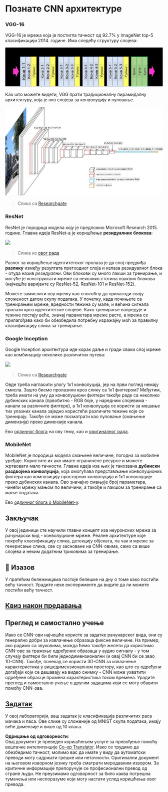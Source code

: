 <!--
CO_OP_TRANSLATOR_METADATA:
{
  "original_hash": "2f7b97b375358cb51a1e098df306bf73",
  "translation_date": "2025-08-25T22:56:14+00:00",
  "source_file": "lessons/4-ComputerVision/07-ConvNets/CNN_Architectures.md",
  "language_code": "sr"
}
-->
# Познате CNN архитектуре

### VGG-16

VGG-16 је мрежа која је постигла тачност од 92.7% у ImageNet top-5 класификацији 2014. године. Има следећу структуру слојева:

![ImageNet слојеви](../../../../../translated_images/vgg-16-arch1.d901a5583b3a51baeaab3e768567d921e5d54befa46e1e642616c5458c934028.sr.jpg)

Као што можете видети, VGG прати традиционалну пирамидалну архитектуру, која је низ слојева за конволуцију и пуловање.

![ImageNet пирамида](../../../../../translated_images/vgg-16-arch.64ff2137f50dd49fdaa786e3f3a975b3f22615efd13efb19c5d22f12e01451a1.sr.jpg)

> Слика са [Researchgate](https://www.researchgate.net/figure/Vgg16-model-structure-To-get-the-VGG-NIN-model-we-replace-the-2-nd-4-th-6-th-7-th_fig2_335194493)

### ResNet

ResNet је породица модела коју је предложио Microsoft Research 2015. године. Главна идеја ResNet-а је коришћење **резидуалних блокова**:

<img src="images/resnet-block.png" width="300"/>

> Слика из [овог рада](https://arxiv.org/pdf/1512.03385.pdf)

Разлог за коришћење идентитетског пролаза је да слој предвиђа **разлику** између резултата претходног слоја и излаза резидуалног блока - отуда назив *резидуални*. Ови блокови су много лакши за тренирање, и могуће је конструисати мреже са неколико стотина оваквих блокова (најчешће варијанте су ResNet-52, ResNet-101 и ResNet-152).

Можете замислити ову мрежу као способну да прилагоди своју сложеност датом скупу података. У почетку, када почињете са тренирањем мреже, вредности тежина су мале, и већина сигнала пролази кроз идентитетске слојеве. Како тренирање напредује и тежине постају веће, значај параметара мреже расте, а мрежа се прилагођава како би обезбедила потребну изражајну моћ за правилну класификацију слика за тренирање.

### Google Inception

Google Inception архитектура иде корак даље и гради сваки слој мреже као комбинацију неколико различитих путева:

<img src="images/inception.png" width="400"/>

> Слика са [Researchgate](https://www.researchgate.net/figure/Inception-module-with-dimension-reductions-left-and-schema-for-Inception-ResNet-v1_fig2_355547454)

Овде треба нагласити улогу 1x1 конволуција, јер на први поглед немају смисла. Зашто бисмо пролазили кроз слику са 1x1 филтером? Међутим, треба имати на уму да конволуциони филтери такође раде са неколико дубинских канала (првобитно - RGB боје, у наредним слојевима - канали за различите филтере), а 1x1 конволуција се користи за мешање тих улазних канала заједно користећи различите тежине које се тренирају. Такође се може посматрати као пуловање (смањење димензија) преко димензије канала.

Ево [одличног блога](https://medium.com/analytics-vidhya/talented-mr-1x1-comprehensive-look-at-1x1-convolution-in-deep-learning-f6b355825578) на ову тему, као и [оригиналног рада](https://arxiv.org/pdf/1312.4400.pdf).

### MobileNet

MobileNet је породица модела смањене величине, погодна за мобилне уређаје. Користите их ако имате ограничене ресурсе и можете жртвовати мало тачности. Главна идеја иза њих је такозвана **дубински раздвојена конволуција**, која омогућава представљање конволуционих филтера као композицију просторних конволуција и 1x1 конволуције преко дубинских канала. Ово значајно смањује број параметара, чинећи мрежу мањом по величини, а такође и лакшом за тренирање са мање података.

Ево [одличног блога о MobileNet-у](https://medium.com/analytics-vidhya/image-classification-with-mobilenet-cc6fbb2cd470).

## Закључак

У овој јединици сте научили главни концепт иза неуронских мрежа за рачунарски вид - конволуционе мреже. Реалне архитектуре које покрећу класификацију слика, детекцију објеката, па чак и мреже за генерисање слика, све су засноване на CNN-овима, само са више слојева и неким додатним триковима за тренирање.

## 🚀 Изазов

У пратећим бележницама постоје белешке на дну о томе како постићи већу тачност. Урадите неке експерименте да видите да ли можете постићи већу тачност.

## [Квиз након предавања](https://red-field-0a6ddfd03.1.azurestaticapps.net/quiz/207)

## Преглед и самостално учење

Иако се CNN-ови најчешће користе за задатке рачунарског вида, они су генерално добри за извлачење образаца фиксне величине. На пример, ако радимо са звуковима, можда ћемо такође желети да користимо CNN-ове за тражење одређених образаца у аудио сигналу - у том случају филтери би били једнодимензионални (и овај CNN би се звао 1D-CNN). Такође, понекад се користи 3D-CNN за извлачење карактеристика у вишедимензионалном простору, као што су одређени догађаји који се дешавају на видео снимку - CNN може ухватити одређене обрасце промена карактеристика током времена. Урадите преглед и самостално учење о другим задацима који се могу обавити помоћу CNN-ова.

## [Задатак](lab/README.md)

У овој лабораторији, ваш задатак је класификација различитих раса мачака и паса. Ове слике су сложеније од MNIST скупа података, имају веће димензије и више од 10 класа.

**Одрицање од одговорности**:  
Овај документ је преведен коришћењем услуге за превођење помоћу вештачке интелигенције [Co-op Translator](https://github.com/Azure/co-op-translator). Иако се трудимо да обезбедимо тачност, молимо вас да имате у виду да аутоматски преводи могу садржати грешке или нетачности. Оригинални документ на његовом изворном језику треба сматрати меродавним извором. За критичне информације препоручује се професионални превод од стране људи. Не преузимамо одговорност за било каква погрешна тумачења или неспоразуме који могу настати услед коришћења овог превода.